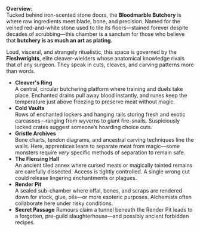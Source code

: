 **Overview**:  
Tucked behind iron-scented stone doors, the **Bloodmarble Butchery** is where raw ingredients meet blade, bone, and precision. Named for the veined red-and-white stone used to tile its floors—stained forever despite decades of scrubbing—this chamber is a sanctum for those who believe that **butchery is as much an art as plating**.

Loud, visceral, and strangely ritualistic, this space is governed by the **Fleshwrights**, elite cleaver-wielders whose anatomical knowledge rivals that of any surgeon. They speak in cuts, cleaves, and carving patterns more than words.

- **Cleaver's Ring**  
    A central, circular butchering platform where training and duels take place. Enchanted drains pull away blood instantly, and runes keep the temperature just above freezing to preserve meat without magic.
- **Cold Vaults**  
    Rows of enchanted lockers and hanging rails storing fresh and exotic carcasses—ranging from wyverns to giant fire-snails. Suspiciously locked crates suggest someone’s hoarding choice cuts.
- **Gristle Archives**  
    Bone charts, tendon diagrams, and ancestral carving techniques line the walls. Here, apprentices learn to separate meat from magic—some monsters require _very_ specific methods of separation to remain safe.
- **The Flensing Hall**  
    An ancient tiled annex where cursed meats or magically tainted remains are carefully dissected. Access is tightly controlled. A single wrong cut could release lingering enchantments or plagues.
- **Render Pit**  
    A sealed sub-chamber where offal, bones, and scraps are rendered down for stock, glue, oils—or more esoteric purposes. Alchemists often collaborate here under risky conditions.
- **Secret Passage**
	Rumours claim a tunnel beneath the Render Pit leads to a forgotten, pre-guild slaughterhouse—and possibly ancient forbidden recipes.
